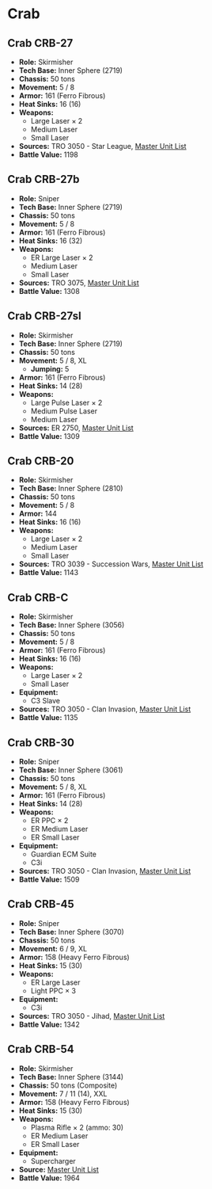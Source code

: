 # Crab
## Crab CRB-27
- **Role:** Skirmisher
- **Tech Base:** Inner Sphere (2719)
- **Chassis:** 50 tons
- **Movement:** 5 / 8
- **Armor:** 161 (Ferro Fibrous)
- **Heat Sinks:** 16 (16)
- **Weapons:**
  - Large Laser × 2
  - Medium Laser
  - Small Laser
- **Sources:** TRO 3050 - Star League, [Master Unit List](http://masterunitlist.info/Unit/Details/716/crab-crb-27)
- **Battle Value:** 1198

## Crab CRB-27b
- **Role:** Sniper
- **Tech Base:** Inner Sphere (2719)
- **Chassis:** 50 tons
- **Movement:** 5 / 8
- **Armor:** 161 (Ferro Fibrous)
- **Heat Sinks:** 16 (32)
- **Weapons:**
  - ER Large Laser × 2
  - Medium Laser
  - Small Laser
- **Sources:** TRO 3075, [Master Unit List](http://masterunitlist.info/Unit/Details/717/crab-crb-27b)
- **Battle Value:** 1308

## Crab CRB-27sl
- **Role:** Skirmisher
- **Tech Base:** Inner Sphere (2719)
- **Chassis:** 50 tons
- **Movement:** 5 / 8, XL
  - **Jumping:** 5
- **Armor:** 161 (Ferro Fibrous)
- **Heat Sinks:** 14 (28)
- **Weapons:**
  - Large Pulse Laser × 2
  - Medium Pulse Laser
  - Medium Laser
- **Sources:** ER 2750, [Master Unit List](http://masterunitlist.info/Unit/Details/5873/crab-crb-27sl)
- **Battle Value:** 1309

## Crab CRB-20
- **Role:** Skirmisher
- **Tech Base:** Inner Sphere (2810)
- **Chassis:** 50 tons
- **Movement:** 5 / 8
- **Armor:** 144
- **Heat Sinks:** 16 (16)
- **Weapons:**
  - Large Laser × 2
  - Medium Laser
  - Small Laser
- **Sources:** TRO 3039 - Succession Wars, [Master Unit List](http://masterunitlist.info/Unit/Details/715/crab-crb-20)
- **Battle Value:** 1143

## Crab CRB-C
- **Role:** Skirmisher
- **Tech Base:** Inner Sphere (3056)
- **Chassis:** 50 tons
- **Movement:** 5 / 8
- **Armor:** 161 (Ferro Fibrous)
- **Heat Sinks:** 16 (16)
- **Weapons:**
  - Large Laser × 2
  - Small Laser
- **Equipment:**
  - C3 Slave
- **Sources:** TRO 3050 - Clan Invasion, [Master Unit List](http://masterunitlist.info/Unit/Details/720/crab-crb-c)
- **Battle Value:** 1135

## Crab CRB-30
- **Role:** Sniper
- **Tech Base:** Inner Sphere (3061)
- **Chassis:** 50 tons
- **Movement:** 5 / 8, XL
- **Armor:** 161 (Ferro Fibrous)
- **Heat Sinks:** 14 (28)
- **Weapons:**
  - ER PPC × 2
  - ER Medium Laser
  - ER Small Laser
- **Equipment:**
  - Guardian ECM Suite
  - C3i
- **Sources:** TRO 3050 - Clan Invasion, [Master Unit List](http://masterunitlist.info/Unit/Details/718/crab-crb-30)
- **Battle Value:** 1509

## Crab CRB-45
- **Role:** Sniper
- **Tech Base:** Inner Sphere (3070)
- **Chassis:** 50 tons
- **Movement:** 6 / 9, XL
- **Armor:** 158 (Heavy Ferro Fibrous)
- **Heat Sinks:** 15 (30)
- **Weapons:**
  - ER Large Laser
  - Light PPC × 3
- **Equipment:**
  - C3i
- **Sources:** TRO 3050 - Jihad, [Master Unit List](http://masterunitlist.info/Unit/Details/719/crab-crb-45)
- **Battle Value:** 1342

## Crab CRB-54
- **Role:** Skirmisher
- **Tech Base:** Inner Sphere (3144)
- **Chassis:** 50 tons (Composite)
- **Movement:** 7 / 11 (14), XXL
- **Armor:** 158 (Heavy Ferro Fibrous)
- **Heat Sinks:** 15 (30)
- **Weapons:**
  - Plasma Rifle × 2 (ammo: 30)
  - ER Medium Laser
  - ER Small Laser
- **Equipment:**
  - Supercharger
- **Source:** [Master Unit List](http://masterunitlist.info/Unit/Details/7510/crab-crb-54)
- **Battle Value:** 1964

